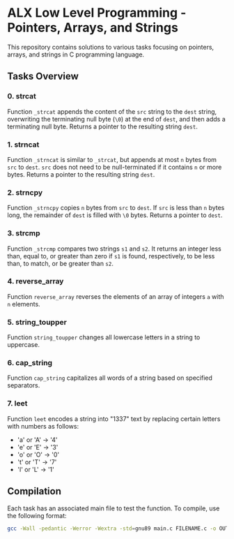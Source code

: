 # ALX Low Level Programming - Pointers, Arrays, and Strings

This repository contains solutions to various tasks focusing on pointers, arrays, and strings in C programming language.

## Tasks Overview

### 0. strcat

Function `_strcat` appends the content of the `src` string to the `dest` string, overwriting the terminating null byte (`\0`) at the end of `dest`, and then adds a terminating null byte. Returns a pointer to the resulting string `dest`.

### 1. strncat

Function `_strncat` is similar to `_strcat`, but appends at most `n` bytes from `src` to `dest`. `src` does not need to be null-terminated if it contains `n` or more bytes. Returns a pointer to the resulting string `dest`.

### 2. strncpy

Function `_strncpy` copies `n` bytes from `src` to `dest`. If `src` is less than `n` bytes long, the remainder of `dest` is filled with `\0` bytes. Returns a pointer to `dest`.

### 3. strcmp

Function `_strcmp` compares two strings `s1` and `s2`. It returns an integer less than, equal to, or greater than zero if `s1` is found, respectively, to be less than, to match, or be greater than `s2`.

### 4. reverse_array

Function `reverse_array` reverses the elements of an array of integers `a` with `n` elements.

### 5. string_toupper

Function `string_toupper` changes all lowercase letters in a string to uppercase.

### 6. cap_string

Function `cap_string` capitalizes all words of a string based on specified separators.

### 7. leet

Function `leet` encodes a string into "1337" text by replacing certain letters with numbers as follows:
- 'a' or 'A' -> '4'
- 'e' or 'E' -> '3'
- 'o' or 'O' -> '0'
- 't' or 'T' -> '7'
- 'l' or 'L' -> '1'

## Compilation

Each task has an associated main file to test the function. To compile, use the following format:
```bash
gcc -Wall -pedantic -Werror -Wextra -std=gnu89 main.c FILENAME.c -o OUTPUT

